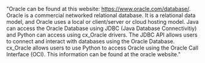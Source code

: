 "Oracle can be found at this website: https://www.oracle.com/database/. 
Oracle is a commercial networked relational database. 
It is a relational data model, and Oracle uses a local or client/server or cloud hosting model. 
Java can access the Oracle Database using JDBC (Java Database Connectivitiy) and Python can access using cx_Oracle drivers. 
The JDBC API allows users to connect and interact with databases using the Oracle Database. 
cx_Oracle allows users to use Python to access Oracle using the Oracle Call Interface (OCI). 
This information can be found at the oracle website."
